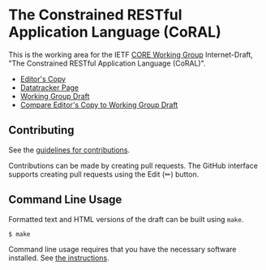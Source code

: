 # The Constrained RESTful Application Language (CoRAL)

This is the working area for the IETF [CORE Working Group](https://datatracker.ietf.org/wg/core/documents/) Internet-Draft, "The Constrained RESTful Application Language (CoRAL)".

* [Editor's Copy](https://core-wg.github.io/coral/#go.draft-ietf-core-coral.html)
* [Datatracker Page](https://datatracker.ietf.org/doc/draft-ietf-core-coral)
* [Working Group Draft](https://datatracker.ietf.org/doc/html/draft-ietf-core-coral)
* [Compare Editor's Copy to Working Group Draft](https://core-wg.github.io/coral/#go.draft-ietf-core-coral.diff)


## Contributing

See the
[guidelines for contributions](https://github.com/core-wg/coral/blob/main/CONTRIBUTING.md).

Contributions can be made by creating pull requests.
The GitHub interface supports creating pull requests using the Edit (✏) button.


## Command Line Usage

Formatted text and HTML versions of the draft can be built using `make`.

```sh
$ make
```

Command line usage requires that you have the necessary software installed.  See
[the instructions](https://github.com/martinthomson/i-d-template/blob/main/doc/SETUP.md).

